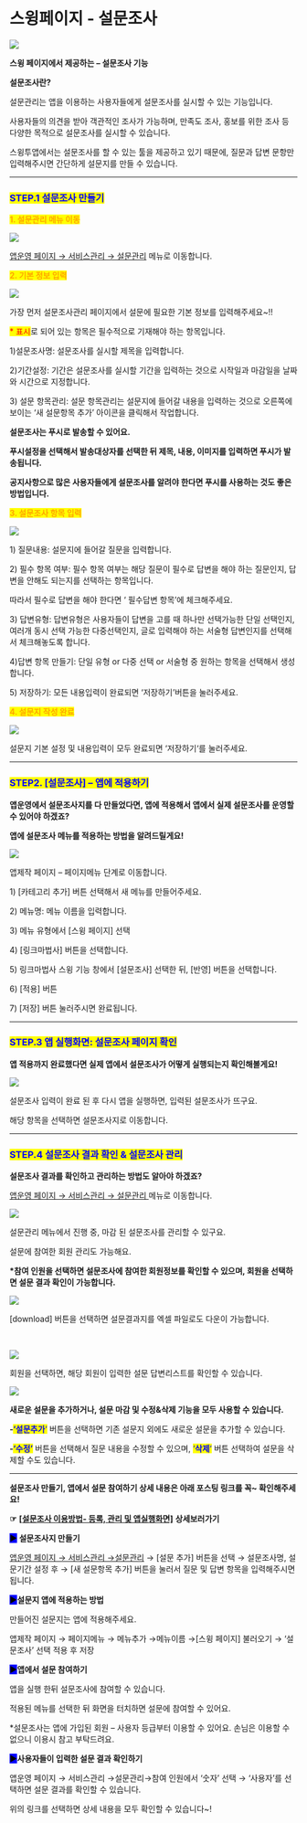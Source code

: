 # 스윙페이지 - 설문조사

![](https://wp.swing2app.co.kr/wp-content/uploads/2019/06/%EC%84%A4%EB%AC%B8%EC%A1%B0%EC%82%AC%EC%A0%9C%EB%AA%A9_19.06.27.png)

**스윙 페이지에서 제공하는 – 설문조사 기능**

**설문조사란?**

설문관리는 앱을 이용하는 사용자들에게 설문조사를 실시할 수 있는 기능입니다.

사용자들의 의견을 받아 객관적인 조사가 가능하며, 만족도 조사, 홍보를 위한 조사 등 다양한 목적으로 설문조사를 실시할 수 있습니다.

스윙투앱에서는 설문조사를 할 수 있는 툴을 제공하고 있기 때문에, 질문과 답변 문항만 입력해주시면 간단하게 설문지를 만들 수 있습니다.

***

### <mark style="color:blue;">**STEP.1 설문조사 만들기**</mark>&#x20;

<mark style="color:orange;">**1. 설문관리 메뉴 이동**</mark>

![](https://wp.swing2app.co.kr/wp-content/uploads/2019/06/%EC%84%A4%EB%AC%B8%EC%A1%B0%EC%82%ACNEW3.png)

[앱운영 페이지 → 서비스관리 → 설문관리](http://www.swing2app.co.kr/view/survey) 메뉴로 이동합니다.



<mark style="color:orange;">**2. 기본 정보 입력**</mark>

![](https://wp.swing2app.co.kr/wp-content/uploads/2019/06/%EC%84%A4%EB%AC%B82_1.png)

가장 먼저 설문조사관리 페이지에서 설문에 필요한 기본 정보를 입력해주세요\~!!

<mark style="color:red;">\* 표시</mark>로 되어 있는 항목은 필수적으로 기재해야 하는 항목입니다.

1\)설문조사명: 설문조사를 실시할 제목을 입력합니다.

2\)기간설정: 기간은 설문조사를 실시할 기간을 입력하는 것으로 시작일과 마감일을 날짜와 시간으로 지정합니다.

3\) 설문 항목관리: 설문 항목관리는 설문지에 들어갈 내용을 입력하는 것으로 오른쪽에 보이는 ‘새 설문항목 추가’ 아이콘을 클릭해서 작업합니다.

**설문조사는 푸시로 발송할 수 있어요.**

**푸시설정을 선택해서 발송대상자를 선택한 뒤 제목, 내용, 이미지를 입력하면 푸시가 발송됩니다.**

**공지사항으로 많은 사용자들에게 설문조사를 알려야 한다면 푸시를 사용하는 것도 좋은 방법입니다.**



<mark style="color:orange;">**3. 설문조사 항목 입력**</mark>

![](https://wp.swing2app.co.kr/wp-content/uploads/2019/06/%EC%84%A4%EB%AC%B83_1.png)

​​1) 질문내용: 설문지에 들어갈 질문을 입력합니다.

2\) 필수 항목 여부: 필수 항목 여부는 해당 질문이 필수로 답변을 해야 하는 질문인지, 답변을 안해도 되는지를 선택하는 항목입니다.

따라서 필수로 답변을 해야 한다면 ‘ 필수답변 항목’에 체크해주세요.

​3) 답변유형: 답변유형은 사용자들이 답변을 고를 때 하나만 선택가능한 단일 선택인지, 여러개 동시 선택 가능한 다중선택인지, 글로 입력해야 하는 서술형 답변인지를 선택해서 체크해놓도록 합니다.

4\)답변 항목 만들기: 단일 유형 or 다중 선택 or 서술형 중 원하는 항목을 선택해서 생성합니다.

5\) 저장하기: 모든 내용입력이 완료되면 ‘저장하기’버튼을 눌러주세요.



<mark style="color:orange;">**4. 설문지 작성 완료**</mark>

![](https://wp.swing2app.co.kr/wp-content/uploads/2019/06/%EC%84%A4%EB%AC%B86_1.png)

설문지 기본 설정 및 내용입력이 모두 완료되면 ‘저장하기‘를 눌러주세요.

***

### <mark style="color:blue;">**STEP2. \[설문조사] – 앱에 적용하기**</mark>

**앱운영에서 설문조사지를 다 만들었다면, 앱에 적용해서 앱에서 실제 설문조사를 운영할 수 있어야 하겠죠?**

**앱에 설문조사 메뉴를 적용하는 방법을 알려드릴게요!**

![](https://wp.swing2app.co.kr/wp-content/uploads/2019/06/%EC%84%A4%EB%AC%B8%EC%A1%B0%EC%82%ACNEW1.png)

앱제작 페이지 – 페이지메뉴 단계로 이동합니다.

1\) \[카테고리 추가] 버튼 선택해서 새 메뉴를 만들어주세요.

2\) 메뉴명: 메뉴 이름을 입력합니다.

3\) 메뉴 유형에서 \[스윙 페이지] 선택

4\) \[링크마법사] 버튼을 선택합니다.

5\) 링크마법사 스윙 기능 창에서 \[설문조사] 선택한 뒤,  \[반영] 버튼을 선택합니다.&#x20;

6\) \[적용] 버튼

7\) \[저장] 버튼 눌러주시면 완료됩니다.

***

### <mark style="color:blue;">**STEP.3 앱 실행화면: 설문조사 페이지 확인**</mark>

**앱 적용까지 완료했다면 실제 앱에서 설문조사가 어떻게 실행되는지 확인해볼게요!**

![](https://wp.swing2app.co.kr/wp-content/uploads/2019/06/%EC%84%A4%EB%AC%B8%EC%A1%B0%EC%82%AC1-18.1.22.png)

설문조사 입력이 완료 된 후 다시 앱을 실행하면, 입력된 설문조사가 뜨구요.

해당 항목을 선택하면 설문조사지로 이동합니다.

***

### <mark style="color:blue;">**STEP.4 설문조사 결과 확인 & 설문조사 관리**</mark>

**설문조사 결과를 확인하고 관리하는 방법도 알아야 하겠죠?**

[앱운영 페이지 → 서비스관리 → 설문관리 ](http://www.swing2app.co.kr/view/survey)메뉴로 이동합니다.

![](https://wp.swing2app.co.kr/wp-content/uploads/2019/06/%EC%84%A4%EB%AC%B8%EA%B2%B0%EA%B3%BC-NEW.png)

설문관리 메뉴에서 진행 중, 마감 된 설문조사를 관리할 수 있구요.

설문에 참여한 회원 관리도 가능해요.

**\*참여 인원을 선택하면 설문조사에 참여한 회원정보를 확인할 수 있으며, 회원을 선택하면 설문 결과 확인이 가능합니다.**

![](https://wp.swing2app.co.kr/wp-content/uploads/2019/06/%EC%84%A4%EB%AC%B8%EA%B2%B0%EA%B3%BC-NEW4.png)

\[download] 버튼을 선택하면 설문결과지를 엑셀 파일로도 다운이 가능합니다.

​

![](https://wp.swing2app.co.kr/wp-content/uploads/2019/06/%EC%84%A4%EB%AC%B8%EA%B2%B0%EA%B3%BC-NEW2.png)

회원을 선택하면, 해당 회원이 입력한 설문 답변리스트를 확인할 수 있습니다.

![](https://wp.swing2app.co.kr/wp-content/uploads/2019/06/%EC%84%A4%EB%AC%B8%EA%B2%B0%EA%B3%BC-NEW3.png)

**새로운 설문을 추가하거나, 설문 마감 및 수정&삭제 기능을 모두 사용할 수 있습니다.**

**-**<mark style="color:blue;">**‘설문추가**</mark><mark style="color:blue;">‘</mark> 버튼을 선택하면 기존 설문지 외에도 새로운 설문을 추가할 수 있습니다.

**-**<mark style="color:blue;">**‘수정’**</mark> 버튼을 선택해서 질문 내용을 수정할 수 있으며, <mark style="color:blue;">‘</mark><mark style="color:blue;">**삭제**</mark><mark style="color:blue;">‘</mark> 버튼 선택하여 설문을 삭제할 수도 있습니다.

***

**설문조사 만들기, 앱에서 설문 참여하기 상세 내용은 아래 포스팅 링크를 꼭\~ 확인해주세요!**

**☞** [**\[설문조사 이용방법- 등록, 관리 및 앱실행화면\]**](../../appmanage/service/survey.md) **상세보러가기**



<mark style="background-color:blue;">**▶**</mark>**&#x20;설문조사지 만들기**

[앱운영 페이지 → 서비스관리 →설문관리](http://www.swing2app.co.kr/view/survey) → \[설문 추가] 버튼을 선택 → 설문조사명, 설문기간 설정 후 → \[새 설문항목 추가] 버튼을 눌러서 질문 및 답변 항목을 입력해주시면 됩니다.



<mark style="background-color:blue;">**▶**</mark>**설문지 앱에 적용하는 방법**

만들어진 설문지는 앱에 적용해주세요.

앱제작 페이지 → 페이지메뉴 → 메뉴추가 →메뉴이름 →\[스윙 페이지] 불러오기 → ‘설문조사’ 선택 적용 후 저장



<mark style="background-color:blue;">**▶**</mark>**앱에서 설문 참여하기**

앱을 실행 한뒤 설문조사에 참여할 수 있습니다.

적용된 메뉴를 선택한 뒤 화면을 터치하면 설문에 참여할 수 있어요.

\*설문조사는 앱에 가입된 회원 – 사용자 등급부터 이용할 수 있어요. 손님은 이용할 수 없으니 이용시 참고 부탁드려요.



<mark style="background-color:blue;">**▶**</mark>**사용자들이 입력한 설문 결과 확인하기**

앱운영 페이지 → 서비스관리 →설문관리→참여 인원에서 ‘숫자’ 선택 → ‘사용자’를 선택하면 설문 결과를 확인할 수 있습니다.

위의 링크를 선택하면 상세 내용을 모두 확인할 수 있습니다\~!
